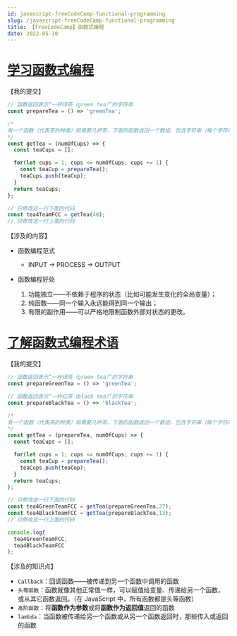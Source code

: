 ```yaml
---
id: javascript-freeCodeCamp-functional-programming
slug: /javascript-freeCodeCamp-functional-programming
title: 【freeCodeCamp】函数式编程
date: 2022-05-10
---
```


# [学习函数式编程](https://www.freecodecamp.org/chinese/learn/javascript-algorithms-and-data-structures/functional-programming/learn-about-functional-programming)

【我的提交】

````javascript
// 函数返回表示“一杯绿茶（green tea）”的字符串
const prepareTea = () => 'greenTea';

/*
有一个函数（代表茶的种类）和需要几杯茶，下面的函数返回一个数组，包含字符串（每个字符串表示一杯特别种类的茶）。
*/
const getTea = (numOfCups) => {
  const teaCups = [];

  for(let cups = 1; cups <= numOfCups; cups += 1) {
    const teaCup = prepareTea();
    teaCups.push(teaCup);
  }
  return teaCups;
};

// 只修改这一行下面的代码
const tea4TeamFCC = getTea(40);
// 只修改这一行上面的代码
````

【涉及的内容】

* 函数编程范式

  * INPUT -> PROCESS -> OUTPUT
* 函数编程好处

  1. 功能独立——不依赖于程序的状态（比如可能发生变化的全局变量）；
  2. 纯函数——同一个输入永远能得到同一个输出；
  3. 有限的副作用——可以严格地限制函数外部对状态的更改。

# [了解函数式编程术语](https://www.freecodecamp.org/chinese/learn/javascript-algorithms-and-data-structures/functional-programming/understand-functional-programming-terminology)

【我的提交】

````javascript
// 函数返回表示“一杯绿茶（green tea）”的字符串
const prepareGreenTea = () => 'greenTea';

// 函数返回表示“一杯红茶（black tea）”的字符串
const prepareBlackTea = () => 'blackTea';

/*
有一个函数（代表茶的种类）和需要几杯茶，下面的函数返回一个数组，包含字符串（每个字符串表示一杯特别种类的茶）。
*/
const getTea = (prepareTea, numOfCups) => {
  const teaCups = [];

  for(let cups = 1; cups <= numOfCups; cups += 1) {
    const teaCup = prepareTea();
    teaCups.push(teaCup);
  }
  return teaCups;
};

// 只修改这一行下面的代码
const tea4GreenTeamFCC = getTea(prepareGreenTea,27);
const tea4BlackTeamFCC = getTea(prepareBlackTea,13);
// 只修改这一行上面的代码

console.log(
  tea4GreenTeamFCC,
  tea4BlackTeamFCC
);
````

【涉及的知识点】

* `Callback`：回调函数——被传递到另一个函数中调用的函数
* `头等函数`：函数就像其他正常值一样，可以赋值给变量、传递给另一个函数，或从其它函数返回。（在 JavaScript 中，所有函数都是头等函数）
* `高阶函数`：将**函数作为参数**或将**函数作为返回值**返回的函数
* `lambda`：当函数被传递给另一个函数或从另一个函数返回时，那些传入或返回的函数
